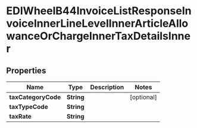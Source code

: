 

# EDIWheelB44InvoiceListResponseInvoiceInnerLineLevelInnerArticleAllowanceOrChargeInnerTaxDetailsInner


## Properties

| Name | Type | Description | Notes |
|------------ | ------------- | ------------- | -------------|
|**taxCategoryCode** | **String** |  |  [optional] |
|**taxTypeCode** | **String** |  |  |
|**taxRate** | **String** |  |  |



